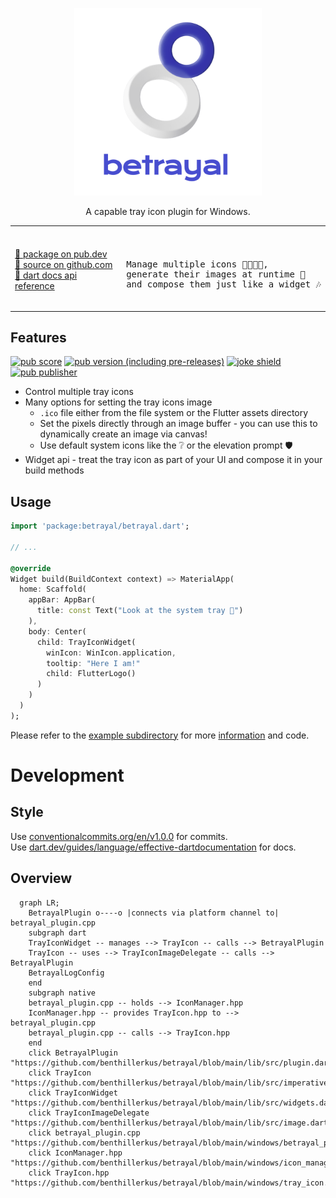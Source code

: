 <p align="center">
  <a href="https://betrayal.bent.party">
    <img src="https://raw.githubusercontent.com/benthillerkus/betrayal/main/asset/logo.webp" height="300">
  </a>
</p>

<p align="center">
A capable tray icon plugin for Windows.
</p>

<table border="0" align="center">
  <tr>
    <td>
    </td>
  </tr>
  <tr>
    <td>
      <a href="https://pub.dev/packages/betrayal">🔗 package on pub.dev</a><br>
      <a href="https://github.com/benthillerkus/betrayal">🔗 source on github.com</a><br>
      <a href="https://pub.dev/documentation/betrayal">🔗 dart docs api reference</a>
    </td>
    <td>
      <pre><br>
Manage multiple icons 👨‍👩‍👦‍👦,<br>generate their images at runtime 🎨<br>and compose them just like a widget 🎶
        </pre>
    </td>
  </tr>
</table>

## Features

[![pub score](https://badges.bar/betrayal/pub%20points)](https://pub.dev/packages/betrayal/score)
[![pub version (including pre-releases)](https://img.shields.io/pub/v/betrayal?include_prereleases)](https://pub.dev/packages/betrayal/versions)
[![joke shield[^1]](https://img.shields.io/badge/supports-windows%202000*-blue)](#)
[![pub publisher](https://img.shields.io/pub/publisher/betrayal)](https://pub.dev/publishers/bent.party/packages)

- Control multiple tray icons
- Many options for setting the tray icons image
  - `.ico` file either from the file system or the Flutter assets directory
  - Set the pixels directly through an image buffer - you can use this to dynamically create an image via canvas!
  - Use default system icons like the ❔ or the elevation prompt 🛡️
- Widget api - treat the tray icon as part of your UI and compose it in your build methods

## Usage
```dart
import 'package:betrayal/betrayal.dart';

// ...

@override
Widget build(BuildContext context) => MaterialApp(
  home: Scaffold(
    appBar: AppBar(
      title: const Text("Look at the system tray 👀")
    ),
    body: Center(
      child: TrayIconWidget(
        winIcon: WinIcon.application,
        tooltip: "Here I am!"
        child: FlutterLogo()
      )
    )
  )
);
```

Please refer to the [example subdirectory](https://github.com/benthillerkus/betrayal/tree/main/example) for more [information](https://github.com/benthillerkus/betrayal/blob/main/example/README.md) and code.

# Development

## Style

Use [conventionalcommits.org/en/v1.0.0](https://www.conventionalcommits.org/en/v1.0.0/) for commits. <br>
Use [dart.dev/guides/language/effective-dartdocumentation](https://dart.dev/guides/language/effective-dart/documentation) for docs.

## Overview

```mermaid
  graph LR;
    BetrayalPlugin o----o |connects via platform channel to| betrayal_plugin.cpp
    subgraph dart
    TrayIconWidget -- manages --> TrayIcon -- calls --> BetrayalPlugin
    TrayIcon -- uses --> TrayIconImageDelegate -- calls --> BetrayalPlugin
    BetrayalLogConfig
    end
    subgraph native
    betrayal_plugin.cpp -- holds --> IconManager.hpp
    IconManager.hpp -- provides TrayIcon.hpp to --> betrayal_plugin.cpp
    betrayal_plugin.cpp -- calls --> TrayIcon.hpp
    end
    click BetrayalPlugin "https://github.com/benthillerkus/betrayal/blob/main/lib/src/plugin.dart"
    click TrayIcon "https://github.com/benthillerkus/betrayal/blob/main/lib/src/imperative.dart"
    click TrayIconWidget "https://github.com/benthillerkus/betrayal/blob/main/lib/src/widgets.dart"
    click TrayIconImageDelegate "https://github.com/benthillerkus/betrayal/blob/main/lib/src/image.dart"
    click betrayal_plugin.cpp "https://github.com/benthillerkus/betrayal/blob/main/windows/betrayal_plugin.cpp"
    click IconManager.hpp "https://github.com/benthillerkus/betrayal/blob/main/windows/icon_manager.hpp"
    click TrayIcon.hpp "https://github.com/benthillerkus/betrayal/blob/main/windows/tray_icon.hpp"
```

[^1]: This is a lie. Flutter does not support Windows 2000. Betrayal.
